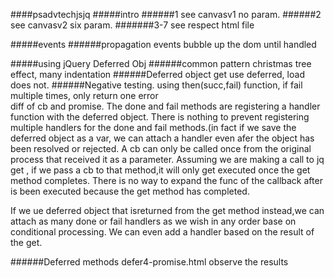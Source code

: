 ####psadvtechjsjq
#####intro
######1 see canvasv1 no param.
######2 see canvasv2 six param.
#######3-7 see respect html file

#####events
######propagation
events bubble up the dom until handled


#####using jQuery Deferred Obj
######common pattern
christmas tree effect, many indentation
######Deferred object
get use deferred, load does not.
######Negative testing.
using then(succ,fail) function, if fail multiple times, only return one error  
diff of cb and promise.
The done and fail methods are registering a handler function with the deferred object.
There is  nothing to prevent registering multiple handlers for the done and fail methods.(in fact if
we save the deferred object as a var, we can attach a handler even afer the object has been resolved or rejected.
A cb can only be called once from the original process that received it as a parameter.
Assuming we are making a call to jq get , if we pass a cb to that method,it will only get executed once the get method completes. 
There is no way to expand the func of the callback after is been executed because the get method has completed.

If we ue deferred object that isreturned from the get method instead,we can attach as many done or fail handlers as we wish in any order base on conditional processing.
We can even add a handler based on the result of the get.

######Deferred methods
defer4-promise.html observe the results

